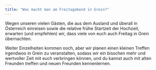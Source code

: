```yaml
---
title: "Was macht man am Freitagabend in Grein?"
---
```


Wegen unseren vielen Gästen, die aus dem Ausland und überall in Österreich einreisen sowie die relative frühe Startzeit der Hochzeit, erwarten (und empfehlen) wir, dass viele von euch auch Freitag in Grein übernachten.

Weiter Einzelheiten kommen noch, aber wir planen einen kleinen Treffen irgendwoo in Grein zu veranstalten, sodass wir ein bisschen mehr und wertvoller Zeit mit euch verbringen können, und du kannst auch mit alten Freunden treffen und neuen Freunden kennenlernen.
